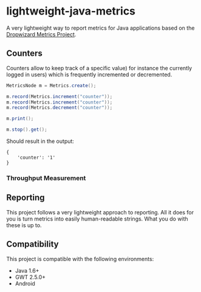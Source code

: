 # lightweight-java-metrics

A very lightweight way to report metrics for Java applications based on the [Dropwizard Metrics Project](https://dropwizard.github.io/metrics/3.1.0/).

## Counters

Counters allow to keep track of a specific value) for instance the currently logged in users) which is frequently incremented or decremented.

```java
MetricsNode m = Metrics.create();

m.record(Metrics.increment("counter"));
m.record(Metrics.increment("counter"));
m.record(Metrics.decrement("counter"));

m.print();

m.stop().get();
```

Should result in the output:

```
{
    'counter': '1'
}
```

### Throughput Measurement



## Reporting

This project follows a very lightweight approach to reporting. All it does for you is turn metrics into easily human-readable strings. What you do with these is up to.

## Compatibility

This project is compatible with the following environments:

- Java 1.6+
- GWT 2.5.0+
- Android
